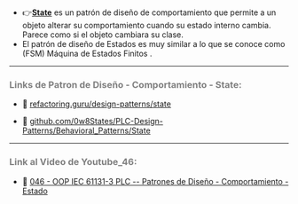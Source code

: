 - 👉[**State**](https://refactoring.guru/es/design-patterns/state) es un patrón de diseño de comportamiento que permite a un objeto alterar su comportamiento cuando su estado interno cambia. Parece como si el objeto cambiara su clase.
- El patrón de diseño de Estados es muy similar a lo que se conoce como (FSM) Máquina de Estados Finitos .
***
### <span style="color:grey">Links de Patron de Diseño - Comportamiento - State:</span>

- 🔗 [refactoring.guru/design-patterns/state](https://refactoring.guru/es/design-patterns/state)

- 🔗 [github.com/0w8States/PLC-Design-Patterns/Behavioral_Patterns/State](https://github.com/0w8States/PLC-Design-Patterns/tree/master/Behavioral_Patterns/State)
***
### <span style="color:grey">Link al Video de Youtube_46:</span>
- 🔗 [046 - OOP IEC 61131-3 PLC -- Patrones de Diseño - Comportamiento - Estado]()